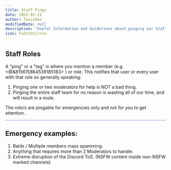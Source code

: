 ```yaml
---
title: Staff Pings
date: 2022-02-21
author: ToxicDev
modifiedDate: null
description: "Useful Information and Guidelines about pinging our Staff Team!"
icon: FaInfoCircle
---
```


## Staff Roles
A “ping" or a "tag" is where you mention a member (e.g. <@&815615864539185183> ) or role. 
This notifies that user or every user with that role so generally speaking:
1. Pinging one or two moderators for help is NOT a bad thing.
2. Pinging the entire staff team for no reason is wasting all of our time, and will result in a mute.

The role/s are pingable for emergencies only and not for you to get attention.

<hr style="background-color: #7289DA" />

## Emergency examples:
1. Raids / Multiple members mass spamming.
2. Anything that requires more than 2 Moderators to handle.
3. Extreme disruption of the Discord ToS. (NSFW content inside non-NSFW marked channels)